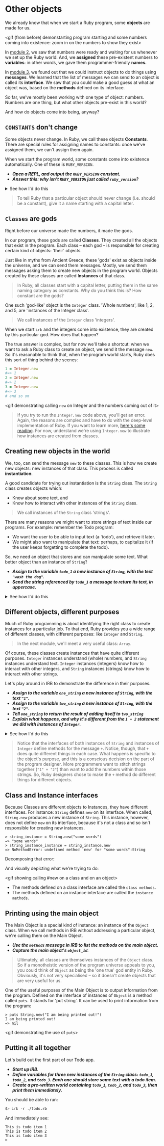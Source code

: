 # Other objects

We already know that when we start a Ruby program, some **objects** are made for us.

<gif (from before) demonstarting program starting and some numbers coming into existence: zoom in on the numbers to show they exist>

In [module 2](./2_variables_and_statements.md), we saw that numbers were ready and waiting for us whenever we set up the Ruby world. And, we **assigned** these pre-existent numbers to **variables**: in other words, we gave them programmer-friendly **names**.

In [module 3](./3_messages_and_interfaces.md), we found out that we could instruct objects to do things using **messages**. We learned that the list of messages we can send to an object is called its **interface**. We saw that you could make a good guess at what an object was, based on the **methods** defined on its interface.

So far, we've mostly been working with one type of object: numbers. Numbers are one thing, but what other objects pre-exist in this world?

And how do objects come into being, anyway?

## `CONSTANTS` don't change

Some objects never change. In Ruby, we call these objects **Constants**. There are special rules for assigning names to constants: once we've assigned them, we can't assign them again.

When we start the program world, some constants come into existence automatically. One of these is `RUBY_VERSION`.

* _**Open a REPL, and output the `RUBY_VERSION` constant.**_
* _**Answer this: why isn't `RUBY_VERSION` just called `ruby_version`?**_

<details>
<summary>See how I'd do this</summary>
<p>

```irb
> RUBY_VERSION
=> "2.4.1"
```
</p>
</details>
<p></p>

> To tell Ruby that a particular object should never change (i.e. should be a constant), give it a name starting with a capital letter.

## `Classes` are gods

Right before our universe made the numbers, it made the gods. 

In our program, these gods are called **Classes**. They created all the objects that exist in the program. Each class – each god – is responsible for creating certain kind of objects: 'their' objects.

Just like in myths from Ancient Greece, these 'gods' exist as objects inside the universe, and we can send them messages. Mostly, we send them messages asking them to create new objects in the program world. Objects created by these classes are called **Instances** of that class.

> In Ruby, all classes start with a capital letter, putting them in the same naming category as constants. Why do you think this is? How constant are the gods?

One such 'god-like' object is the `Integer` class. 'Whole numbers', like 1, 2, and 5, are 'instances of the Integer class'.

> We call instances of the `Integer` class 'integers'. 

When we start `irb` and the integers come into existence, they are created by this particular god. How does that happen?

The true answer is complex, but for now we'll take a shortcut: when we want to ask a Ruby class to create an object, we send it the message `new`. So it's reasonable to think that, when the program world starts, Ruby does this sort of thing behind the scenes:

```ruby
1 = Integer.new
#=> 1
2 = Integer.new
#=> 2
3 = Integer.new
#=> 3
# and so on
```

<gif demonstrating calling `new` on Integer and the numbers coming out of it>

> If you try to run the `Integer.new` code above, you'll get an error. Again, the reasons are complex and have to do with the deep-level implementation of Ruby. If you want to learn more, [here's some reading](https://stackoverflow.com/questions/3430280/how-does-object-id-assignment-work). For now, understand we're using `Integer.new` to illustrate how instances are created from classes.

## Creating new objects in the world

We, too, can send the message `new` to these classes. This is how we create new objects: new instances of that class. This process is called **instantiation**.

A good candidate for trying out instantiation is the `String` class. The `String` class creates objects which: 

* Know about some text, and 
* Know how to interact with other instances of the `String` class.

> We call instances of the `String` class 'strings'.

There are many reasons we might want to store strings of text inside our programs. For example: remember the Todo program: 

- We want the user to be able to input text (a 'todo'), and retrieve it later. 
- We might also want to manipulate that text: perhaps, to capitalize it (if the user keeps forgetting to complete the todo).

So, we need an object that stores and can manipulate some text. What better object than an instance of `String`?

* _**Assign to the variable `todo_1` a new instance of `String`, with the text `"wash the dog"`.**_
* _**Send the string referenced by `todo_1` a message to return its text, in uppercase.**_

<details>
<summary>See how I'd do this</summary>
<p>

```irb
> todo_1 = String.new("wash the dog")
=> "wash the dog"
> todo_1.upcase
=> "WASH THE DOG"
```
</p>
</details>
<p></p>

## Different objects, different purposes

Much of Ruby programming is about identifying the right class to create instances for a particular job. To that end, Ruby provides you a wide range of different classes, with different purposes: like `Integer` and `String`.

> In the next module, we'll meet a very useful class: `Array`.

Of course, these classes create instances that have quite different purposes. `Integer` instances understand (whole) numbers, and `String` instances understand text. `Integer` instances (integers) know how to interact with other integers, and `String` instances (strings) know how to interact with other strings.

Let's play around in IRB to demonstrate the difference in their purposes.

* _**Assign to the variable `one_string` a new instance of `String`, with the text `"1"`.**_
* _**Assign to the variable `two_string` a new instance of `String`, with the text `"2"`.**_
* _**Tell `one_string` to return the result of adding itself to `two_string`**_
* _**Explain what happens, and why it's different from the `1 + 2` statement we did with instances of `Integer`.**_

<details>
<summary>See how I'd do this</summary>
<p>

```irb
> one_string = String.new("1")
=> "1"
> two_string = String.new("2")
=> "2"
> one_string + two_string
=> "12"
```
</p>
</details>
<p></p>

> Notice that the interfaces of both instances of `String` and instances of `Integer` define methods for the message `+`. Notice, though, that `+` does quite different things in each case. What happens is specific to the object's purpose, and this is a conscious decision on the part of the program designer. More programmers want to stitch strings together (`"1" + "2"`) than want to add the numbers within those strings. So, Ruby designers chose to make the `+` method do different things for different objects.

## Class and Instance interfaces

Because Classes are different objects to Instances, they have different interfaces. For instance: `String` defines `new` on its interface. When called, `String.new` produces a new instance of `String`. This instance, however, does not define `new` on its interface, because it's not a class and so isn't responsible for creating new instances.

```irb
> string_instance = String.new("some words")
=> "some words"
> string_instance_instance = string_instance.new
=> NoMethodError: undefined method `new' for "some words":String
```

Decomposing that error:

<diagram of error decomposition>

And visually depicting what we're trying to do:

<gif showing calling #new on a class and on an object>

* The methods defined on a class interface are called the `class methods`. 
* The methods defined on an instance interface are called the `instance methods`.

## Printing using the main object

The Main Object is a special kind of instance: an instance of the `Object` class. When we call methods in IRB without addressing a particular object, we're calling them on the Main Object.

- _**Use the `methods` message in IRB to list the methods on the main object.**_
- _**Capture the main object's `object_id`.**_

> Ultimately, all classes are themselves instances of the `Object` class. So if a monotheistic version of the program universe appeals to you, you could think of `Object` as being the 'one true' god entity in Ruby. Obviously, it's not very specialised – so it doesn't create objects that are very useful for us.

One of the useful purposes of the Main Object is to output information from the program. Defined on the interface of instances of `Object` is a method called `puts`. It stands for 'put string'. It can be used to print information from the program:

```irb
> puts String.new("I am being printed out!")
I am being printed out!
=> nil
```

<gif demonstrating the use of `puts`>

## Putting it all together

Let's build out the first part of our Todo app.

- _**Start up IRB.**_
- _**Define variables for three new instances of the `String` class: `todo_1`, `todo_2`, and `todo_3`. Each one should store some text with a todo item.**_
- _**Create a pre-written world containing `todo_1`, `todo_2`, and `todo_3`, then print them immediately.**_

You should be able to run:

```bash
$> irb -r ./todo.rb
```

And immediately see:

```irb
This is todo item 1
This is todo item 2
This is todo item 3
>
```

